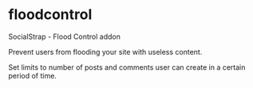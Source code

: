 # floodcontrol
SocialStrap - Flood Control addon

Prevent users from flooding your site with useless content. 

Set limits to number of posts and comments user can create in a certain period of time.